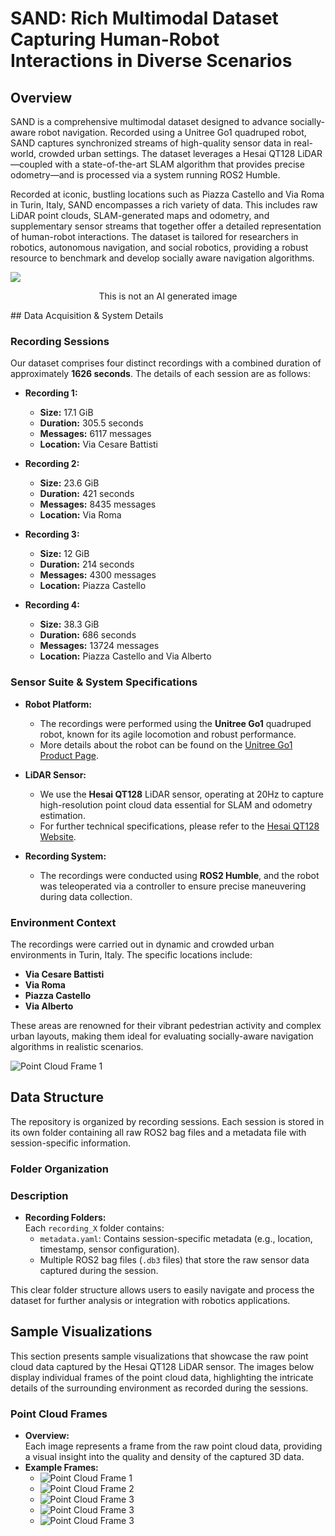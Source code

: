 # SAND: Rich Multimodal Dataset Capturing Human-Robot Interactions in Diverse Scenarios

## Overview

SAND is a comprehensive multimodal dataset designed to advance socially-aware robot navigation. Recorded using a Unitree Go1 quadruped robot, SAND captures synchronized streams of high-quality sensor data in real-world, crowded urban settings. The dataset leverages a Hesai QT128 LiDAR—coupled with a state-of-the-art SLAM algorithm that provides precise odometry—and is processed via a system running ROS2 Humble.

Recorded at iconic, bustling locations such as Piazza Castello and Via Roma in Turin, Italy, SAND encompasses a rich variety of data. This includes raw LiDAR point clouds, SLAM-generated maps and odometry, and supplementary sensor streams that together offer a detailed representation of human-robot interactions. The dataset is tailored for researchers in robotics, autonomous navigation, and social robotics, providing a robust resource to benchmark and develop socially aware navigation algorithms.

![](./images/7.jpeg)

<p align="center">
  This is not an AI generated image
</p>
## Data Acquisition & System Details

### Recording Sessions
Our dataset comprises four distinct recordings with a combined duration of approximately **1626 seconds**. The details of each session are as follows:

- **Recording 1:**
  - **Size:** 17.1 GiB
  - **Duration:** 305.5 seconds
  - **Messages:** 6117 messages
  - **Location:** Via Cesare Battisti

- **Recording 2:**
  - **Size:** 23.6 GiB
  - **Duration:** 421 seconds
  - **Messages:** 8435 messages
  - **Location:** Via Roma

- **Recording 3:**
  - **Size:** 12 GiB
  - **Duration:** 214 seconds
  - **Messages:** 4300 messages
  - **Location:** Piazza Castello

- **Recording 4:**
  - **Size:** 38.3 GiB
  - **Duration:** 686 seconds
  - **Messages:** 13724 messages
  - **Location:** Piazza Castello and Via Alberto

### Sensor Suite & System Specifications

- **Robot Platform:**
  - The recordings were performed using the **Unitree Go1** quadruped robot, known for its agile locomotion and robust performance.
  - More details about the robot can be found on the [Unitree Go1 Product Page](https://shop.unitree.com/products/unitreeyushutechnologydog-artificial-intelligence-companion-bionic-companion-intelligent-robot-go1-quadruped-robot-dog?srsltid=AfmBOoolAkfvPyK6gfOl0G2-_ozL7nvVu82R6AjaPywBH2e7_77nCqFN).

- **LiDAR Sensor:**
  - We use the **Hesai QT128** LiDAR sensor, operating at 20Hz to capture high-resolution point cloud data essential for SLAM and odometry estimation.
  - For further technical specifications, please refer to the [Hesai QT128 Website](https://www.hesaitech.com/product/qt128/).

- **Recording System:**

  - The recordings were conducted using **ROS2 Humble**, and the robot was teleoperated via a controller to ensure precise maneuvering during data collection.

### Environment Context
The recordings were carried out in dynamic and crowded urban environments in Turin, Italy. The specific locations include:
- **Via Cesare Battisti**
- **Via Roma**
- **Piazza Castello**
- **Via Alberto**

These areas are renowned for their vibrant pedestrian activity and complex urban layouts, making them ideal for evaluating socially-aware navigation algorithms in realistic scenarios.

![Point Cloud Frame 1](./images/8.jpeg)



## Data Structure

The repository is organized by recording sessions. Each session is stored in its own folder containing all raw ROS2 bag files and a metadata file with session-specific information.

### Folder Organization


### Description

- **Recording Folders:**  
  Each `recording_X` folder contains:
  - `metadata.yaml`: Contains session-specific metadata (e.g., location, timestamp, sensor configuration).
  - Multiple ROS2 bag files (`.db3` files) that store the raw sensor data captured during the session.


This clear folder structure allows users to easily navigate and process the dataset for further analysis or integration with robotics applications.



## Sample Visualizations

This section presents sample visualizations that showcase the raw point cloud data captured by the Hesai QT128 LiDAR sensor. The images below display individual frames of the point cloud data, highlighting the intricate details of the surrounding environment as recorded during the sessions.

### Point Cloud Frames
- **Overview:**  
  Each image represents a frame from the raw point cloud data, providing a visual insight into the quality and density of the captured 3D data.
- **Example Frames:**
  - ![Point Cloud Frame 1](./images/1.png)
  - ![Point Cloud Frame 2](./images/2.png)
  - ![Point Cloud Frame 3](./images/3.png)
  - ![Point Cloud Frame 3](./images/4.png)
  - ![Point Cloud Frame 3](./images/5.png)


